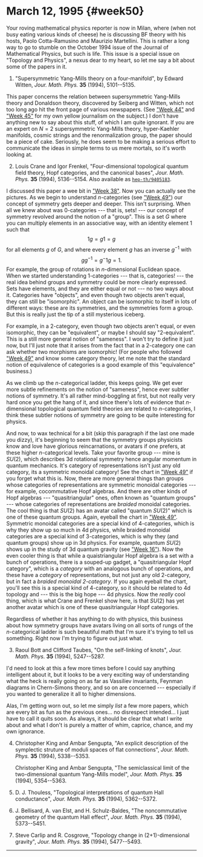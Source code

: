 # March 12, 1995 {#week50}

Your roving mathematical physics reporter is now in Milan, where (when
not busy eating various kinds of cheese) he is discussing BF theory with
his hosts, Paolo Cotta-Ramusino and Maurizio Martellini. This is rather
a long way to go to stumble on the October 1994 issue of the Journal of
Mathematical Physics, but such is life. This issue is a special issue on
"Topology and Physics", a nexus dear to my heart, so let me say a bit
about some of the papers in it.

1) "Supersymmetric Yang-Mills theory on a four-manifold", by Edward Witten, _Jour. Math. Phys._ **35** (1994), 5101--5135.

This paper concerns the relation between supersymmetric Yang-Mills
theory and Donaldson theory, discovered by Seiberg and Witten, which not
too long ago hit the front page of various newspapers. (See
["Week 44"](#week44) and ["Week 45"](#week45) for my own
yellow journalism on the subject.) I don't have anything new to say
about this stuff, of which I am quite ignorant. If you are an expert on
$N = 2$ supersymmetric Yang-Mills theory, hyper-Kaehler manifolds, cosmic
strings and the renormalization group, the paper should be a piece of
cake. Seriously, he does seem to be making a serious effort to
communicate the ideas in simple terms to us mere mortals, so it's worth
looking at.

2) Louis Crane and Igor Frenkel, "Four-dimensional topological quantum field theory, Hopf categories, and the canonical bases", _Jour. Math. Phys._ **35** (1994), 5136--5154. Also available as [`hep-th/9405183`](http://xxx.lanl.gov/abs/hep-th/9405183).

I discussed this paper a wee bit in ["Week 38"](#week38). Now you
can actually see the pictures. As we begin to understand $n$-categories
(see ["Week 49"](#week49)) our concept of symmetry gets deeper and
deeper. This isn't surprising. When all we knew about was 0-categories
--- that is, sets! --- our concept of symmetry revolved around the notion of
a "group". This is a set $G$ where you can multiply elements in an
associative way, with an identity element 1 such that
$$1g = g1 = g$$
for all elements $g$ of $G$, and where every element $g$ has an inverse $g^{-1}$
with
$$gg^{-1} = g{^-1}g = 1.$$
For example, the group of rotations in $n$-dimensional Euclidean space.
When we started understanding 1-categories --- that is, categories! --- the
real idea behind groups and symmetry could be more clearly expressed.
Sets have elements, and they are either equal or not --- no two ways about
it. Categories have "objects", and even though two objects aren't
equal, they can still be "isomorphic". An object can be isomorphic to
itself in lots of different ways: these are its symmetries, and the
symmetries form a group. But this is really just the tip of a still
mysterious iceberg.

For example, in a 2-category, even though two objects aren't equal, or
even isomorphic, they can be "equivalent", or maybe I should say
"2-equivalent". This is a still more general notion of "sameness". I
won't try to define it just now, but I'll just note that it arises
from the fact that in a 2-category one can ask whether two morphisms are
isomorphic! (For people who followed ["Week 49"](#week49) and know
some category theory, let me note that the standard notion of
equivalence of categories is a good example of this "equivalence"
business.)

As we climb up the $n$-categorical ladder, this keeps going. We get ever
more subtle refinements on the notion of "sameness", hence ever
subtler notions of symmetry. It's all rather mind-boggling at first,
but not really very hard once you get the hang of it, and since there's
lots of evidence that $n$-dimensional topological quantum field theories
are related to $n$-categories, I think these subtler notions of symmetry
are going to be quite interesting for physics.

And now, to wax technical for a bit (skip this paragraph if the last one
made you dizzy), it's beginning to seem that the symmetry groups
physicists know and love have glorious reincarnations, or avatars if one
prefers, at these higher $n$-categorical levels. Take your favorite group
--- mine is $SU(2)$, which describes 3d rotational symmetry hence angular
momentum in quantum mechanics. It's category of representations isn't
just any old category, its a symmetric monoidal category! See the chart
in ["Week 49"](#week49) if you forget what this is. Now, there are
more general things than groups whose categories of representations are
symmetric monoidal categories --- for example, cocommutative Hopf
algebras. And there are other kinds of Hopf algebras ---
 "quasitriangular" ones, often known as "quantum groups" --- whose
categories of representations are *braided* monoidal categories. The
cool thing is that $SU(2)$ has an avatar called "quantum $SU(2)$" which is
one of these quantum groups. Again, eyeball the chart in
["Week 49"](#week49). Symmetric monoidal categories are a special
kind of 4-categories, which is why they show up so much in 4d physics,
while braided monoidal categories are a special kind of 3-categories,
which is why they (and quantum groups) show up in 3d physics. For
example, quantum $SU(2)$ shows up in the study of 3d quantum gravity (see
["Week 16"](#week16)). Now the even cooler thing is that while a
quaistriangular Hopf algebra is a set with a bunch of operations, there
is a souped-up gadget, a "quasitriangular Hopf category", which is a
*category* with an analogous bunch of operations, and these have a
*category* of representations, but not just any old 2-category, but in
fact a *braided monoidal 2-category*. If you again eyeball the chart,
you'll see this is a special kind of 4-category, so it should be
related to 4d topology and --- this is the big hope --- 4d physics. Now the
*really* cool thing, which is what Crane and Frenkel show here, is that
$SU(2)$ has yet another avatar which is one of these quasitriangular Hopf
categories.

Regardless of whether it has anything to do with physics, this business
about how symmetry groups have avatars living on all sorts of rungs of
the $n$-categorical ladder is such beautiful math that I'm sure it's
trying to tell us something. Right now I'm trying to figure out just
what.

3) Raoul Bott and Clifford Taubes, "On the self-linking of knots", _Jour. Math. Phys._ **35** (1994), 5247--5287.

I'd need to look at this a few more times before I could say anything
intelligent about it, but it looks to be a very exciting way of
understanding what the heck is really going on as far as Vassiliev
invariants, Feynman diagrams in Chern-Simons theory, and so on are
concerned --- especially if you wanted to generalize it all to higher
dimensions.

Alas, I'm getting worn out, so let me simply *list* a few more papers,
which are every bit as fun as the previous ones... no disrespect
intended... I just have to call it quits soon. As always, it should be
clear that what I write about and what I don't is purely a matter of
whim, caprice, chance, and my own ignorance.

4) Christopher King and Ambar Sengupta, "An explicit description of the symplectic struture of moduli spaces of flat connections", _Jour. Math. Phys._ **35** (1994), 5338--5353.

    Christopher King and Ambar Sengupta, "The semiclassical limit of the two-dimensional quantum Yang-Mills model", _Jour. Math. Phys._ **35** (1994), 5354--5363.

5) D. J. Thouless, "Topological interpretations of quantum Hall conductance", _Jour. Math. Phys._ **35** (1994), 5362--5372.

6) J. Bellisard, A. van Elst, and H. Schulz-Baldes, "The noncommutative geometry of the quantum Hall effect", _Jour. Math. Phys._ **35** (1994), 5373--5451.

7) Steve Carlip and R. Cosgrove, "Topology change in (2+1)-dimensional gravity", _Jour. Math. Phys._ **35** (1994), 5477--5493.

------------------------------------------------------------------------
